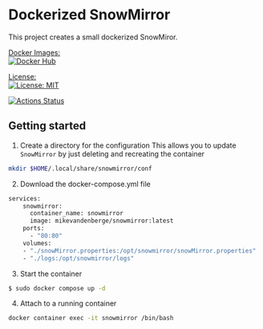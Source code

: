 # Dockerized SnowMirror

This project creates a small dockerized SnowMiror.

[Docker Images:  
    ![Docker Hub](https://shields.io/docker/pulls/mikevandenberge/snowmirror)](https://hub.docker.com/u/mikevandenberge/)
    
[License:  
    ![License: MIT](https://img.shields.io/badge/License-MIT-blue.svg)](https://github.com/mikevdberge/snowmirror-docker/blob/master/LICENSE)
    
[![Actions Status](https://github.com/mikevdberge/snowmirror-docker/workflows/Release%20production%20version/badge.svg)](https://github.com/mikevdberge/snowmirror-docker/actions)    

## Getting started

1. Create a directory for the configuration
This allows you to update `SnowMirror` by just deleting and recreating the container

```bash
mkdir $HOME/.local/share/snowmirror/conf
```

2. Download the docker-compose.yml file
```bash
services:
    snowmirror:
      container_name: snowmirror
      image: mikevandenberge/snowmirror:latest
    ports:
      - "80:80"
    volumes:
    - "./snowMirror.properties:/opt/snowmirror/snowMirror.properties"
    - "./logs:/opt/snowmirror/logs"
```
3. Start the container

```bash
$ sudo docker compose up -d
```

4. Attach to a running container
```bash
docker container exec -it snowmirror /bin/bash
```
